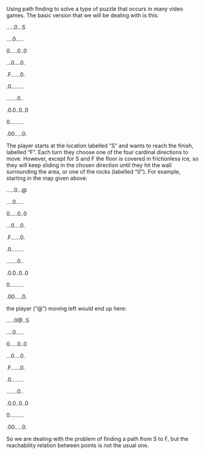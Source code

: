 Using path finding to solve a type of puzzle that occurs 
in many video games. The basic version that we will be dealing with is this:

.....0...S

....0..... 

0.....0..0 

...0....0. 

.F......0.

.0........ 

.......0..

.0.0..0..0 

0......... 

.00.....0. 

The player starts at the location labelled “S” and wants to reach the finish, labelled “F”. Each 
turn they choose one of the four cardinal directions to move. However, except for S and F the 
floor is covered in frictionless ice, so they will keep sliding in the chosen direction until they 
hit the wall surrounding the area, or one of the rocks (labelled “0”). For example, starting in 
the map given above:

.....0...@ 

....0..... 

0.....0..0 

...0....0. 

.F......0. 

.0........

.......0.. 

.0.0..0..0 

0......... 

.00.....0. 

the player (“@”) moving left would end up here:

.....0@..S 

....0..... 

0.....0..0 

...0....0. 

.F......0.

.0........ 

.......0.. 

.0.0..0..0 

0......... 

.00.....0. 

So we are dealing with the problem of finding a path from S to F, but the reachability relation 
between points is not the usual one.
